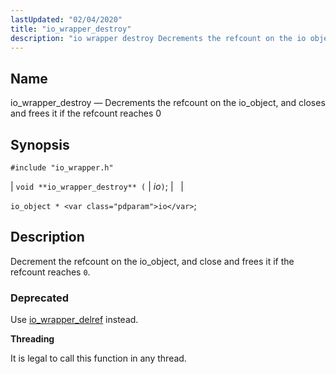 ```yaml
---
lastUpdated: "02/04/2020"
title: "io_wrapper_destroy"
description: "io wrapper destroy Decrements the refcount on the io object and closes and frees it if the refcount reaches 0 void io wrapper destroy io io object io Decrement the refcount on the io object and close and frees it if the refcount reaches 0 Use io wrapper delref instead..."
---
```


<a name="apis.io_wrapper_destroy"></a> 
## Name

io_wrapper_destroy — Decrements the refcount on the io_object, and closes and frees it if the refcount reaches 0

## Synopsis

`#include "io_wrapper.h"`

| `void **io_wrapper_destroy** (` | <var class="pdparam">io</var>`)`; |   |

`io_object * <var class="pdparam">io</var>`;<a name="idp53633776"></a> 
## Description

Decrement the refcount on the io_object, and close and frees it if the refcount reaches `0`.

### Deprecated

Use [io_wrapper_delref](/momentum/3/3-api/apis-io-wrapper-delref) instead.

**<a name="idp53637568"></a> Threading**

It is legal to call this function in any thread.